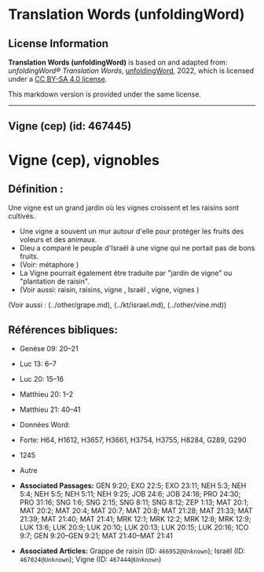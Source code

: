 # Translation Words (unfoldingWord)

## License Information

**Translation Words (unfoldingWord)** is based on and adapted from: _unfoldingWord® Translation Words_, [unfoldingWord](https://unfoldingword.org/utw), 2022, which is licensed under a [CC BY-SA 4.0 license](https://creativecommons.org/licenses/by-sa/4.0/legalcode.en).

This markdown version is provided under the same license.



--------------------------------

## Vigne (cep) (id: 467445)

Vigne (cep), vignobles
======================

Définition :
------------

Une vigne est un grand jardin où les vignes croissent et les raisins sont cultivés.

* Une vigne a souvent un mur autour d'elle pour protéger les fruits des voleurs et des animaux.
* Dieu a comparé le peuple d'Israël à une vigne qui ne portait pas de bons fruits.
* (Voir: métaphore )
* La Vigne pourrait également être traduite par "jardin de vigne" ou "plantation de raisin".
* (Voir aussi: raisin, raisins, vigne , Israël , vigne, vignes )

(Voir aussi : (../other/grape.md), (../kt/israel.md), (../other/vine.md))

Références bibliques:
---------------------

* Genèse 09: 20–21
* Luc 13: 6–7
* Luc 20: 15–16
* Matthieu 20: 1–2
* Matthieu 21: 40–41
* Données Word:
* Forte: H64, H1612, H3657, H3661, H3754, H3755, H8284, G289, G290
* 1245
* Autre

* **Associated Passages:** GEN 9:20; EXO 22:5; EXO 23:11; NEH 5:3; NEH 5:4; NEH 5:5; NEH 5:11; NEH 9:25; JOB 24:6; JOB 24:18; PRO 24:30; PRO 31:16; SNG 1:6; SNG 2:15; SNG 8:11; SNG 8:12; ZEP 1:13; MAT 20:1; MAT 20:2; MAT 20:4; MAT 20:7; MAT 20:8; MAT 21:28; MAT 21:33; MAT 21:39; MAT 21:40; MAT 21:41; MRK 12:1; MRK 12:2; MRK 12:8; MRK 12:9; LUK 13:6; LUK 20:9; LUK 20:10; LUK 20:13; LUK 20:15; LUK 20:16; 1CO 9:7; GEN 9:20–GEN 9:21; MAT 21:40–MAT 21:41
* **Associated Articles:** Grappe de raisin (ID: `466952@Unknown`); Israël (ID: `467024@Unknown`); Vigne (ID: `467444@Unknown`)

